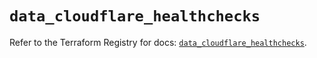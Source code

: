 # `data_cloudflare_healthchecks`

Refer to the Terraform Registry for docs: [`data_cloudflare_healthchecks`](https://registry.terraform.io/providers/cloudflare/cloudflare/5.5.0/docs/data-sources/healthchecks).
